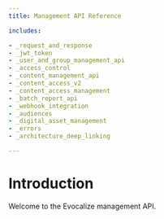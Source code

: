 ```yaml
---
title: Management API Reference

includes:

- _request_and_response
- _jwt_token
- _user_and_group_management_api
- _access_control
- _content_management_api
- _content_access_v2
- _content_access_management
- _batch_report_api
- _webhook_integration
- _audiences
- _digital_asset_management
- _errors
- _architecture_deep_linking

---
```


# Introduction

Welcome to the Evocalize management API.
